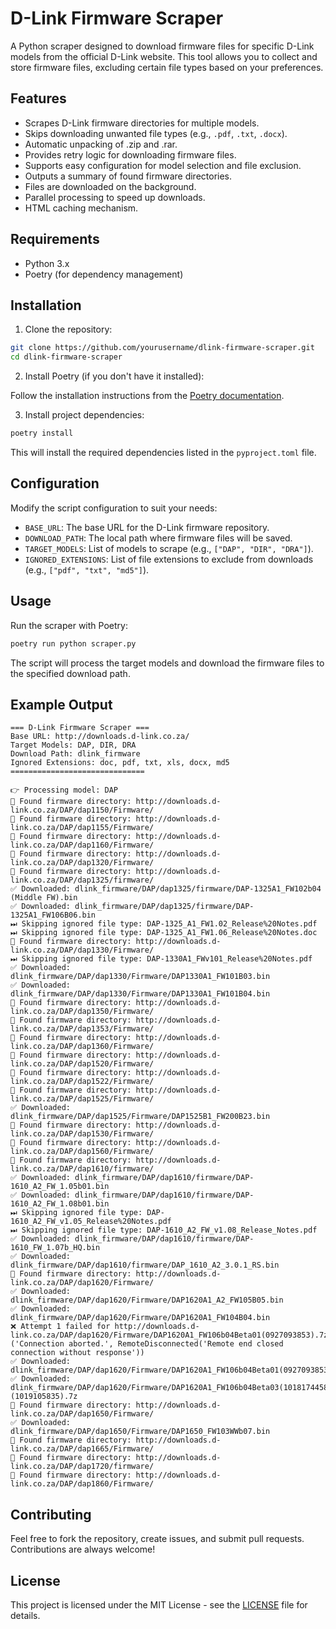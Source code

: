 
# D-Link Firmware Scraper

A Python scraper designed to download firmware files for specific D-Link models from the official D-Link website. This tool allows you to collect and store firmware files, excluding certain file types based on your preferences.

## Features

- Scrapes D-Link firmware directories for multiple models.
- Skips downloading unwanted file types (e.g., `.pdf`, `.txt`, `.docx`).
- Automatic unpacking of .zip and .rar.
- Provides retry logic for downloading firmware files.
- Supports easy configuration for model selection and file exclusion.
- Outputs a summary of found firmware directories.
- Files are downloaded on the background.
- Parallel processing to speed up downloads.
- HTML caching mechanism.

## Requirements

- Python 3.x
- Poetry (for dependency management)

## Installation

1. Clone the repository:

```bash
git clone https://github.com/yourusername/dlink-firmware-scraper.git
cd dlink-firmware-scraper
```

2. Install Poetry (if you don't have it installed):

Follow the installation instructions from the [Poetry documentation](https://python-poetry.org/docs/#installation).

3. Install project dependencies:

```bash
poetry install
```

This will install the required dependencies listed in the `pyproject.toml` file.

## Configuration

Modify the script configuration to suit your needs:

- `BASE_URL`: The base URL for the D-Link firmware repository.
- `DOWNLOAD_PATH`: The local path where firmware files will be saved.
- `TARGET_MODELS`: List of models to scrape (e.g., `["DAP", "DIR", "DRA"]`).
- `IGNORED_EXTENSIONS`: List of file extensions to exclude from downloads (e.g., `["pdf", "txt", "md5"]`).

## Usage

Run the scraper with Poetry:

```bash
poetry run python scraper.py
```

The script will process the target models and download the firmware files to the specified download path.

## Example Output

```
=== D-Link Firmware Scraper ===
Base URL: http://downloads.d-link.co.za/
Target Models: DAP, DIR, DRA
Download Path: dlink_firmware
Ignored Extensions: doc, pdf, txt, xls, docx, md5
==============================

👉 Processing model: DAP
📁 Found firmware directory: http://downloads.d-link.co.za/DAP/dap1150/Firmware/
📁 Found firmware directory: http://downloads.d-link.co.za/DAP/dap1155/Firmware/
📁 Found firmware directory: http://downloads.d-link.co.za/DAP/dap1160/Firmware/
📁 Found firmware directory: http://downloads.d-link.co.za/DAP/dap1320/Firmware/
📁 Found firmware directory: http://downloads.d-link.co.za/DAP/dap1325/firmware/
✅ Downloaded: dlink_firmware/DAP/dap1325/firmware/DAP-1325A1_FW102b04 (Middle FW).bin
✅ Downloaded: dlink_firmware/DAP/dap1325/firmware/DAP-1325A1_FW106B06.bin
⏭ Skipping ignored file type: DAP-1325_A1_FW1.02_Release%20Notes.pdf
⏭ Skipping ignored file type: DAP-1325_A1_FW1.06_Release%20Notes.doc
📁 Found firmware directory: http://downloads.d-link.co.za/DAP/dap1330/Firmware/
⏭ Skipping ignored file type: DAP-1330A1_FWv101_Release%20Notes.pdf
✅ Downloaded: dlink_firmware/DAP/dap1330/Firmware/DAP1330A1_FW101B03.bin
✅ Downloaded: dlink_firmware/DAP/dap1330/Firmware/DAP1330A1_FW101B04.bin
📁 Found firmware directory: http://downloads.d-link.co.za/DAP/dap1350/Firmware/
📁 Found firmware directory: http://downloads.d-link.co.za/DAP/dap1353/Firmware/
📁 Found firmware directory: http://downloads.d-link.co.za/DAP/dap1360/Firmware/
📁 Found firmware directory: http://downloads.d-link.co.za/DAP/dap1520/Firmware/
📁 Found firmware directory: http://downloads.d-link.co.za/DAP/dap1522/Firmware/
📁 Found firmware directory: http://downloads.d-link.co.za/DAP/dap1525/Firmware/
✅ Downloaded: dlink_firmware/DAP/dap1525/Firmware/DAP1525B1_FW200B23.bin
📁 Found firmware directory: http://downloads.d-link.co.za/DAP/dap1530/Firmware/
📁 Found firmware directory: http://downloads.d-link.co.za/DAP/dap1560/Firmware/
📁 Found firmware directory: http://downloads.d-link.co.za/DAP/dap1610/firmware/
✅ Downloaded: dlink_firmware/DAP/dap1610/firmware/DAP-1610_A2_FW_1.05b01.bin
✅ Downloaded: dlink_firmware/DAP/dap1610/firmware/DAP-1610_A2_FW_1.08b01.bin
⏭ Skipping ignored file type: DAP-1610_A2_FW_v1.05_Release%20Notes.pdf
⏭ Skipping ignored file type: DAP-1610_A2_FW_v1.08_Release_Notes.pdf
✅ Downloaded: dlink_firmware/DAP/dap1610/firmware/DAP-1610_FW_1.07b_HQ.bin
✅ Downloaded: dlink_firmware/DAP/dap1610/firmware/DAP_1610_A2_3.0.1_RS.bin
📁 Found firmware directory: http://downloads.d-link.co.za/DAP/dap1620/Firmware/
✅ Downloaded: dlink_firmware/DAP/dap1620/Firmware/DAP1620A1_A2_FW105B05.bin
✅ Downloaded: dlink_firmware/DAP/dap1620/Firmware/DAP1620A1_FW104B04.bin
❌ Attempt 1 failed for http://downloads.d-link.co.za/DAP/dap1620/Firmware/DAP1620A1_FW106b04Beta01(0927093853).7z: ('Connection aborted.', RemoteDisconnected('Remote end closed connection without response'))
✅ Downloaded: dlink_firmware/DAP/dap1620/Firmware/DAP1620A1_FW106b04Beta01(0927093853).7z
✅ Downloaded: dlink_firmware/DAP/dap1620/Firmware/DAP1620A1_FW106b04Beta03(1018174458)(1019105835).7z
📁 Found firmware directory: http://downloads.d-link.co.za/DAP/dap1650/Firmware/
✅ Downloaded: dlink_firmware/DAP/dap1650/Firmware/DAP1650_FW103WWb07.bin
📁 Found firmware directory: http://downloads.d-link.co.za/DAP/dap1665/Firmware/
📁 Found firmware directory: http://downloads.d-link.co.za/DAP/dap1720/firmware/
📁 Found firmware directory: http://downloads.d-link.co.za/DAP/dap1860/Firmware/
```

## Contributing

Feel free to fork the repository, create issues, and submit pull requests. Contributions are always welcome!

## License

This project is licensed under the MIT License - see the [LICENSE](LICENSE) file for details.
